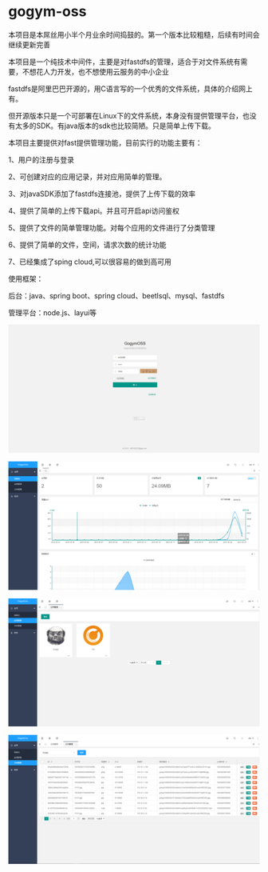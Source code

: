 # gogym-oss

本项目是本屌丝用小半个月业余时间捣鼓的。第一个版本比较粗糙，后续有时间会继续更新完善

本项目是一个纯技术中间件，主要是对fastdfs的管理，适合于对文件系统有需要，不想花人力开发，也不想使用云服务的中小企业

fastdfs是阿里巴巴开源的，用C语言写的一个优秀的文件系统，具体的介绍网上有。

但开源版本只是一个可部署在Linux下的文件系统，本身没有提供管理平台，也没有太多的SDK。有java版本的sdk也比较简陋。只是简单上传下载。

本项目主要提供对fast提供管理功能，目前实行的功能主要有：

1、用户的注册与登录

2、可创建对应的应用记录，并对应用简单的管理。

3、对javaSDK添加了fastdfs连接池，提供了上传下载的效率

4、提供了简单的上传下载api。并且可开启api访问鉴权

5、提供了文件的简单管理功能。对每个应用的文件进行了分类管理

6、提供了简单的文件，空间，请求次数的统计功能

7、已经集成了sping cloud,可以很容易的做到高可用


使用框架：

后台：java、spring boot、spring cloud、beetlsql、mysql、fastdfs

管理平台：node.js、layui等

![image](https://github.com/gogym/gogym-oss/blob/master/1.png)

![image](https://github.com/gogym/gogym-oss/blob/master/2.png)

![image](https://github.com/gogym/gogym-oss/blob/master/3.png)

![image](https://github.com/gogym/gogym-oss/blob/master/4.png)
